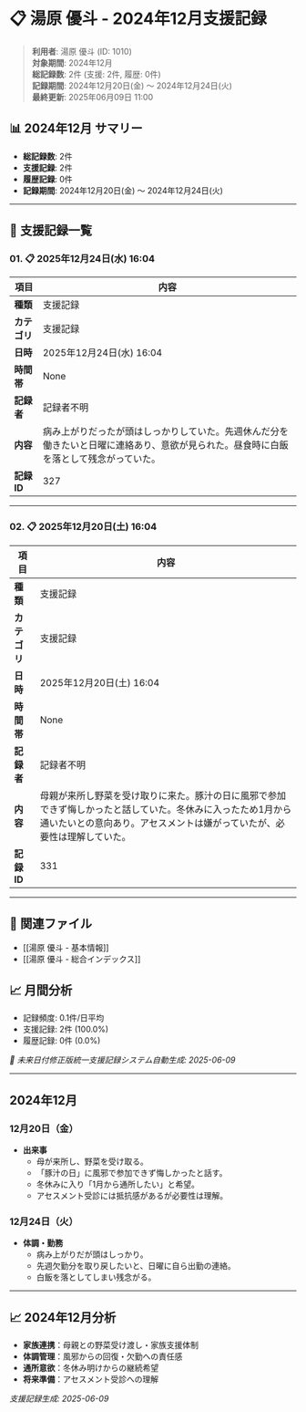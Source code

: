 # 📋 湯原 優斗 - 2024年12月支援記録

> **利用者**: 湯原 優斗 (ID: 1010)  
> **対象期間**: 2024年12月  
> **総記録数**: 2件 (支援: 2件, 履歴: 0件)  
> **記録期間**: 2024年12月20日(金) ～ 2024年12月24日(火)  
> **最終更新**: 2025年06月09日 11:00

## 📊 2024年12月 サマリー
- **総記録数**: 2件
- **支援記録**: 2件
- **履歴記録**: 0件
- **記録期間**: 2024年12月20日(金) ～ 2024年12月24日(火)

---

## 📝 支援記録一覧

### 01. 📋 2025年12月24日(水) 16:04

| 項目 | 内容 |
|------|------|
| **種類** | 支援記録 |
| **カテゴリ** | 支援記録 |
| **日時** | 2025年12月24日(水) 16:04 |
| **時間帯** | None |
| **記録者** | 記録者不明 |
| **内容** | 病み上がりだったが頭はしっかりしていた。先週休んだ分を働きたいと日曜に連絡あり、意欲が見られた。昼食時に白飯を落として残念がっていた。 |
| **記録ID** | 327 |

---

### 02. 📋 2025年12月20日(土) 16:04

| 項目 | 内容 |
|------|------|
| **種類** | 支援記録 |
| **カテゴリ** | 支援記録 |
| **日時** | 2025年12月20日(土) 16:04 |
| **時間帯** | None |
| **記録者** | 記録者不明 |
| **内容** | 母親が来所し野菜を受け取りに来た。豚汁の日に風邪で参加できず悔しかったと話していた。冬休みに入ったため1月から通いたいとの意向あり。アセスメントは嫌がっていたが、必要性は理解していた。 |
| **記録ID** | 331 |

---

## 🔗 関連ファイル
- [[湯原 優斗 - 基本情報]]
- [[湯原 優斗 - 総合インデックス]]

## 📈 月間分析
- 記録頻度: 0.1件/日平均
- 支援記録: 2件 (100.0%)
- 履歴記録: 0件 (0.0%)

*🔄 未来日付修正版統一支援記録システム自動生成: 2025-06-09*

---

## 2024年12月

### 12月20日（金）
- **出来事**
  - 母が来所し、野菜を受け取る。
  - 「豚汁の日」に風邪で参加できず悔しかったと話す。
  - 冬休みに入り「1月から通所したい」と希望。
  - アセスメント受診には抵抗感があるが必要性は理解。

### 12月24日（火）
- **体調・勤務**
  - 病み上がりだが頭はしっかり。
  - 先週欠勤分を取り戻したいと、日曜に自ら出勤の連絡。
  - 白飯を落としてしまい残念がる。

---

## 📈 2024年12月分析
- **家族連携**：母親との野菜受け渡し・家族支援体制
- **体調管理**：風邪からの回復・欠勤への責任感
- **通所意欲**：冬休み明けからの継続希望
- **将来準備**：アセスメント受診への理解

*支援記録生成: 2025-06-09*